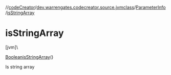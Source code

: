 //[codeCreator](../../../index.md)/[dev.warrengates.codecreator.source.jvmclass](../index.md)/[ParameterInfo](index.md)/[isStringArray](is-string-array.md)

# isStringArray

[jvm]\

[Boolean](https://docs.oracle.com/javase/8/docs/api/java/lang/Boolean.html)[isStringArray](is-string-array.md)()

Is string array
